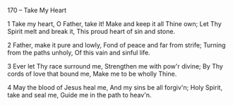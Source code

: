 170 – Take My Heart


1
Take my heart, O Father, take it!
Make and keep it all Thine own;
Let Thy Spirit melt and break it,
This proud heart of sin and stone.

2
Father, make it pure and lowly,
Fond of peace and far from strife;
Turning from the paths unholy,
Of this vain and sinful life.

3
Ever let Thy race surround me,
Strengthen me with pow'r divine;
By Thy cords of love that bound me,
Make me to be wholly Thine.

4
May the blood of Jesus heal me,
And my sins be all forgiv'n;
Holy Spirit, take and seal me, 
Guide me in the path to heav'n.
